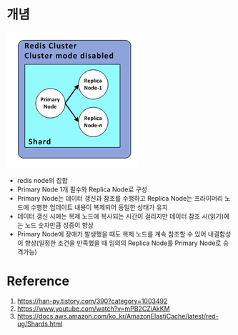# 개념
![TIL_IMAGE](./image/샤드_Shard__개념_1_redis.png)

* redis node의 집합
* Primary Node 1개 필수와 Replica Node로 구성
* Primary Node는 데이터 갱신과 참조를 수행하고 Replica Node는 프라이머리 노드에 수행한 업데이트 내용이 복제되어 동일한 상태가 유지
* 데이터 갱신 시에는 복제 노드에 복사되는 시간이 걸리지만 데이터 참조 시(읽기)에는 노드 숫자만큼 성증이 향상
* Primary Node에 장애가 발생했을 때도 복제 노드를 계속 참조할 수 있어 내결함성이 향상(일정한 조건을 만족했을 때 임의의 Replica Node를 Primary Node로 승격가능) 

# Reference
1. https://han-py.tistory.com/390?category=1003492
1. https://www.youtube.com/watch?v=mPB2CZiAkKM
1. https://docs.aws.amazon.com/ko_kr/AmazonElastiCache/latest/red-ug/Shards.html
